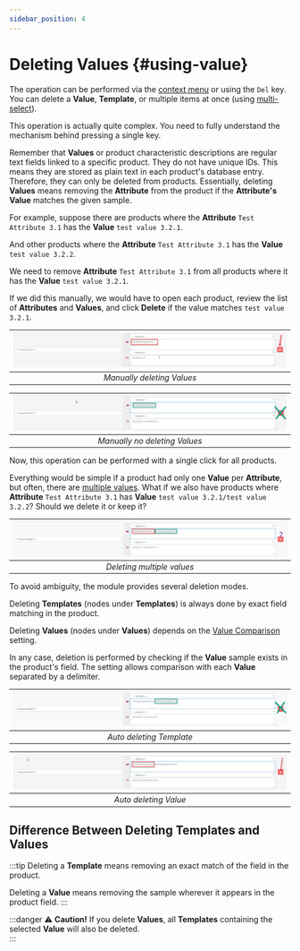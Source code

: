 ```yaml
---
sidebar_position: 4
---
```


# Deleting Values {#using-value}

The operation can be performed via the [context menu](#using-context-menu) or using the `Del` key. You can delete a **Value**, **Template**, or multiple items at once (using [multi-select](#using-select)).

This operation is actually quite complex. You need to fully understand the mechanism behind pressing a single key.

Remember that **Values** or product characteristic descriptions are regular text fields linked to a specific product. They do not have unique IDs. This means they are stored as plain text in each product's database entry. Therefore, they can only be deleted from products. Essentially, deleting **Values** means removing the **Attribute** from the product if the **Attribute's Value** matches the given sample.

For example, suppose there are products where the **Attribute** `Test Attribute 3.1` has the **Value** `test value 3.2.1`.

And other products where the **Attribute** `Test Attribute 3.1` has the **Value** `test value 3.2.2`.

We need to remove **Attribute** `Test Attribute 3.1` from all products where it has the **Value** `test value 3.2.1`.

If we did this manually, we would have to open each product, review the list of **Attributes** and **Values**, and click **Delete** if the value matches `test value 3.2.1`.

| ![Manually deleting Values](/img/tutorial/product1.jpg) |
|:--:|
| *Manually deleting Values* |

| ![Manually no deleting Values](/img/tutorial/product2.jpg) |
|:--:|
| *Manually no deleting Values* |

Now, this operation can be performed with a single click for all products.

Everything would be simple if a product had only one **Value** per **Attribute**, but often, there are [multiple values](theory.html#theory-template). What if we also have products where **Attribute** `Test Attribute 3.1` has **Value** `test value 3.2.1/test value 3.2.2`? Should we delete it or keep it?

| ![Deleting multiple values](/img/tutorial/product3.jpg) |
|:--:|
| *Deleting multiple values* |

To avoid ambiguity, the module provides several deletion modes.

Deleting **Templates** (nodes under **Templates**) is always done by exact field matching in the product.

Deleting **Values** (nodes under **Values**) depends on the [Value Comparison](settings.html#settings-compare) setting.

In any case, deletion is performed by checking if the **Value** sample exists in the product's field. The setting allows comparison with each **Value** separated by a delimiter.

| ![Auto deleting Template](/img/tutorial/product4.jpg) |
|:--:|
| *Auto deleting Template* |

| ![Auto deleting Value](/img/tutorial/product5.jpg) |
|:--:|
| *Auto deleting Value* |

## Difference Between Deleting **Templates** and **Values**

:::tip
Deleting a **Template** means removing an exact match of the field in the product.

Deleting a **Value** means removing the sample wherever it appears in the product field.
:::

:::danger
⚠ **Caution!** If you delete **Values**, all **Templates** containing the selected **Value** will also be deleted.  
:::

